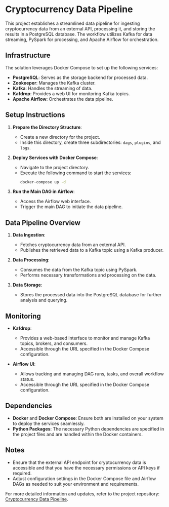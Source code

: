 # Cryptocurrency Data Pipeline

This project establishes a streamlined data pipeline for ingesting cryptocurrency data from an external API, processing it, and storing the results in a PostgreSQL database. The workflow utilizes Kafka for data streaming, PySpark for processing, and Apache Airflow for orchestration.

## Infrastructure

The solution leverages Docker Compose to set up the following services:

- **PostgreSQL**: Serves as the storage backend for processed data.
- **Zookeeper**: Manages the Kafka cluster.
- **Kafka**: Handles the streaming of data.
- **Kafdrop**: Provides a web UI for monitoring Kafka topics.
- **Apache Airflow**: Orchestrates the data pipeline.

## Setup Instructions

1. **Prepare the Directory Structure**:
   - Create a new directory for the project.
   - Inside this directory, create three subdirectories: `dags`, `plugins`, and `logs`.

2. **Deploy Services with Docker Compose**:
   - Navigate to the project directory.
   - Execute the following command to start the services:
     ```bash
     docker-compose up -d
     ```

3. **Run the Main DAG in Airflow**:
   - Access the Airflow web interface.
   - Trigger the main DAG to initiate the data pipeline.

## Data Pipeline Overview

1. **Data Ingestion**:
   - Fetches cryptocurrency data from an external API.
   - Publishes the retrieved data to a Kafka topic using a Kafka producer.

2. **Data Processing**:
   - Consumes the data from the Kafka topic using PySpark.
   - Performs necessary transformations and processing on the data.

3. **Data Storage**:
   - Stores the processed data into the PostgreSQL database for further analysis and querying.

## Monitoring

- **Kafdrop**:
  - Provides a web-based interface to monitor and manage Kafka topics, brokers, and consumers.
  - Accessible through the URL specified in the Docker Compose configuration.

- **Airflow UI**:
  - Allows tracking and managing DAG runs, tasks, and overall workflow status.
  - Accessible through the URL specified in the Docker Compose configuration.

## Dependencies

- **Docker** and **Docker Compose**: Ensure both are installed on your system to deploy the services seamlessly.
- **Python Packages**: The necessary Python dependencies are specified in the project files and are handled within the Docker containers.

## Notes

- Ensure that the external API endpoint for cryptocurrency data is accessible and that you have the necessary permissions or API keys if required.
- Adjust configuration settings in the Docker Compose file and Airflow DAGs as needed to suit your environment and requirements.

For more detailed information and updates, refer to the project repository: [Cryptocurrency Data Pipeline](https://github.com/yousef526/Cryptocurrency-proj).
